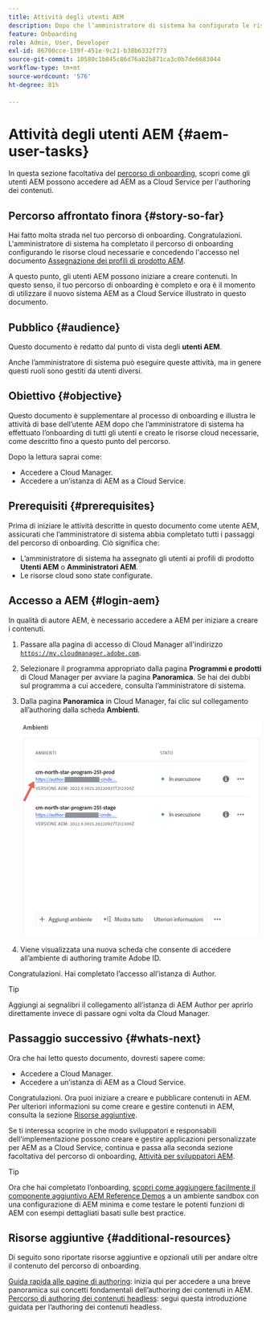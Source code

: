 ```yaml
---
title: Attività degli utenti AEM
description: Dopo che l’amministratore di sistema ha configurato le risorse cloud necessarie, scopri in che modo gli utenti AEM possono accedere a AEM as a Cloud Service per l’authoring dei contenuti.
feature: Onboarding
role: Admin, User, Developer
exl-id: 86700cce-139f-451e-9c21-b38b6332f773
source-git-commit: 10580c1b045c86d76ab2b871ca3c0b7de6683044
workflow-type: tm+mt
source-wordcount: '576'
ht-degree: 81%

---
```



# Attività degli utenti AEM {#aem-user-tasks}

In questa sezione facoltativa del [percorso di onboarding](overview.md), scopri come gli utenti AEM possono accedere ad AEM as a Cloud Service per l&#39;authoring dei contenuti.

## Percorso affrontato finora {#story-so-far}

Hai fatto molta strada nel tuo percorso di onboarding. Congratulazioni. L&#39;amministratore di sistema ha completato il percorso di onboarding configurando le risorse cloud necessarie e concedendo l&#39;accesso nel documento [Assegnazione dei profili di prodotto AEM](assign-profiles-aem.md).

A questo punto, gli utenti AEM possono iniziare a creare contenuti. In questo senso, il tuo percorso di onboarding è completo e ora è il momento di utilizzare il nuovo sistema AEM as a Cloud Service illustrato in questo documento.

## Pubblico {#audience}

Questo documento è redatto dal punto di vista degli **utenti AEM**.

Anche l’amministratore di sistema può eseguire queste attività, ma in genere questi ruoli sono gestiti da utenti diversi.

## Obiettivo {#objective}

Questo documento è supplementare al processo di onboarding e illustra le attività di base dell’utente AEM dopo che l’amministratore di sistema ha effettuato l’onboarding di tutti gli utenti e creato le risorse cloud necessarie, come descritto fino a questo punto del percorso.

Dopo la lettura saprai come:

* Accedere a Cloud Manager.
* Accedere a un’istanza di AEM as a Cloud Service.

## Prerequisiti {#prerequisites}

Prima di iniziare le attività descritte in questo documento come utente AEM, assicurati che l’amministratore di sistema abbia completato tutti i passaggi del percorso di onboarding. Ciò significa che:

* L’amministratore di sistema ha assegnato gli utenti ai profili di prodotto **Utenti AEM** o **Amministratori AEM**.
* Le risorse cloud sono state configurate.

## Accesso a AEM {#login-aem}

In qualità di autore AEM, è necessario accedere a AEM per iniziare a creare i contenuti.

1. Passare alla pagina di accesso di Cloud Manager all&#39;indirizzo [`https://my.cloudmanager.adobe.com`](https://my.cloudmanager.adobe.com/).

1. Selezionare il programma appropriato dalla pagina **Programmi e prodotti** di Cloud Manager per avviare la pagina **Panoramica**. Se hai dei dubbi sul programma a cui accedere, consulta l’amministratore di sistema.

1. Dalla pagina **Panoramica** in Cloud Manager, fai clic sul collegamento all’authoring dalla scheda **Ambienti**.

   ![Scheda Ambiente](/help/journey-onboarding/assets/author-environ.png)

1. Viene visualizzata una nuova scheda che consente di accedere all’ambiente di authoring tramite Adobe ID.

Congratulazioni. Hai completato l’accesso all’istanza di Author.

>[!TIP]
>
>Aggiungi ai segnalibri il collegamento all’istanza di AEM Author per aprirlo direttamente invece di passare ogni volta da Cloud Manager.

## Passaggio successivo {#whats-next}

Ora che hai letto questo documento, dovresti sapere come:

* Accedere a Cloud Manager.
* Accedere a un’istanza di AEM as a Cloud Service.

Congratulazioni. Ora puoi iniziare a creare e pubblicare contenuti in AEM. Per ulteriori informazioni su come creare e gestire contenuti in AEM, consulta la sezione [Risorse aggiuntive](#additional-resources).

Se ti interessa scoprire in che modo sviluppatori e responsabili dell&#39;implementazione possono creare e gestire applicazioni personalizzate per AEM as a Cloud Service, continua e passa alla seconda sezione facoltativa del percorso di onboarding, [Attività per sviluppatori AEM](developers.md).

>[!TIP]
>
>Ora che hai completato l’onboarding, [scopri come aggiungere facilmente il componente aggiuntivo AEM Reference Demos](/help/journey-sites/demos-add-on/overview.md) a un ambiente sandbox con una configurazione di AEM minima e come testare le potenti funzioni di AEM con esempi dettagliati basati sulle best practice.

## Risorse aggiuntive {#additional-resources}

Di seguito sono riportate risorse aggiuntive e opzionali utili per andare oltre il contenuto del percorso di onboarding.

[Guida rapida alle pagine di authoring](/help/sites-cloud/authoring/quick-start.md): inizia qui per accedere a una breve panoramica sui concetti fondamentali dell’authoring dei contenuti in AEM.
[Percorso di authoring dei contenuti headless](/help/journey-headless/author/overview.md): segui questa introduzione guidata per l’authoring dei contenuti headless.
